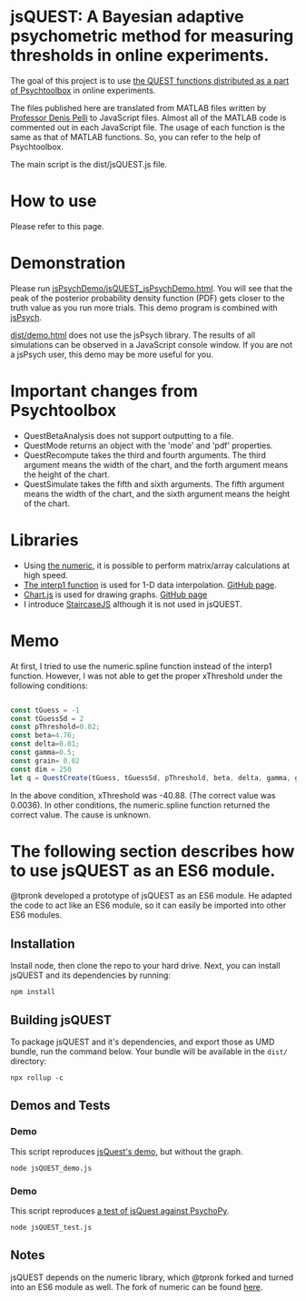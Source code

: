 # jsQUEST: A Bayesian adaptive psychometric method for measuring thresholds in online experiments.

The goal of this project is to use [the QUEST functions distributed as a part of Psychtoolbox](http://psychtoolbox.org/docs/Quest) in online experiments.

The files published here are translated from MATLAB files written by [Professor Denis Pelli](https://as.nyu.edu/faculty/denis-pelli.html) to JavaScript files. Almost all of the MATLAB code is commented out in each JavaScript file. The usage of each function is the same as that of MATLAB functions. So, you can refer to the help of Psychtoolbox.

The main script is the dist/jsQUEST.js file.

# How to use
Please refer to this page.

# Demonstration

Please run [jsPsychDemo/jsQUEST_jsPsychDemo.html](https://www.hes.kyushu-u.ac.jp/~kurokid/QUEST/jsPsychDemo/jsQUEST_jsPsychDemo.html). You will see that the peak of the posterior probability density function (PDF) gets closer to the truth value as you run more trials. This demo program is combined with [jsPsych](https://www.jspsych.org/).

[dist/demo.html](https://www.hes.kyushu-u.ac.jp/~kurokid/QUEST/dist/demo.html) does not use the jsPsych library. The results of all simulations can be observed in a JavaScript console window. If you are not a jsPsych user, this demo may be more useful for you.

# Important changes from Psychtoolbox
- QuestBetaAnalysis does not support outputting to a file.
- QuestMode returns an object with the 'mode' and 'pdf' properties.
- QuestRecompute takes the third and fourth arguments. The third argument means the width of the chart, and the forth argument means the height of the chart.
- QuestSimulate takes the fifth and sixth arguments. The fifth argument means the width of the chart, and the sixth argument means the height of the chart.

# Libraries
- Using [the numeric](https://github.com/sloisel/numeric), it is possible to perform matrix/array calculations at high speed.
- [The interp1 function](https://www.npmjs.com/package/interp1) is used for 1-D data interpolation. [GitHub page](https://github.com/Symmetronic/interp1).
- [Chart.js](https://www.chartjs.org/) is used for drawing graphs. [GitHub page](https://github.com/chartjs/Chart.js)
- I introduce [StaircaseJS](https://github.com/hadrienj/StaircaseJS) although it is not used in jsQUEST.

# Memo
At first, I tried to use the numeric.spline function instead of the interp1 function. However, I was not able to get the proper xThreshold under the following conditions:

```javascript

const tGuess = -1
const tGuessSd = 2
const pThreshold=0.82;
const beta=4.76;
const delta=0.01;
const gamma=0.5;
const grain= 0.02
const dim = 250
let q = QuestCreate(tGuess, tGuessSd, pThreshold, beta, delta, gamma, grain, grain*dim, 1);

```

In the above condition, xThreshold was -40.88. (The correct value was 0.0036). In other conditions, the numeric.spline function returned the correct value. The cause is unknown.

# The following section describes how to use jsQUEST as an ES6 module.

@tpronk developed a prototype of jsQUEST as an ES6 module. He adapted the code to act like an ES6 module, so it can easily be imported into other ES6 modules.

## Installation
Install node, then clone the repo to your hard drive. Next, you can install jsQUEST and its dependencies by running:

`npm install`

## Building jsQUEST
To package jsQUEST and it's dependencies, and export those as UMD bundle, run the command below. Your bundle will be available in the `dist/` directory:

`npx rollup -c`

## Demos and Tests
### Demo
This script reproduces [jsQuest's demo](https://github.com/kurokida/jsQUEST/blob/main/jsQuestDemo.html), but without the graph.

`node jsQUEST_demo.js`

### Demo
This script reproduces [a test of jsQuest against PsychoPy](https://gitlab.pavlovia.org/tpronk/demo_jsquest/#testing-jsquest-against-psychopy).

`node jsQUEST_test.js`


## Notes
jsQUEST depends on the numeric library, which @tpronk forked and turned into an ES6 module as well. The fork of numeric can be found [here](https://github.com/tpronk/numeric).
